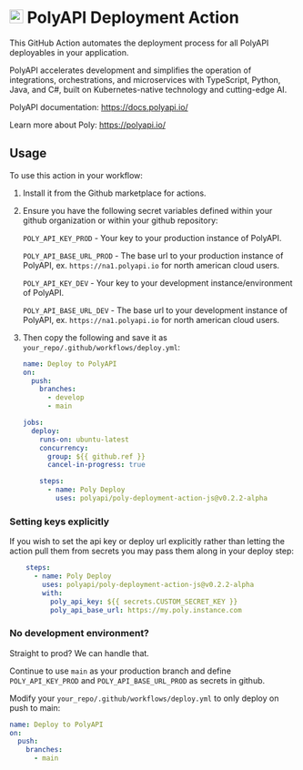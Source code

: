 # <img src="https://polyapi.io/wp-content/uploads/2024/05/poly-block-logo-mark.png" height="24px"/> PolyAPI Deployment Action

This GitHub Action automates the deployment process for all PolyAPI deployables in your application.

PolyAPI accelerates development and simplifies the operation of integrations, orchestrations, and microservices with TypeScript, Python, Java, and C#, built on Kubernetes-native technology and cutting-edge AI.

PolyAPI documentation: https://docs.polyapi.io/

Learn more about Poly: https://polyapi.io/

## Usage

To use this action in your workflow:
1. Install it from the Github marketplace for actions.

2. Ensure you have the following secret variables defined within your github organization or within your github repository:

    `POLY_API_KEY_PROD` - Your key to your production instance of PolyAPI.

    `POLY_API_BASE_URL_PROD` - The base url to your production instance of PolyAPI, ex. `https://na1.polyapi.io` for north american cloud users.

    `POLY_API_KEY_DEV` - Your key to your development instance/environment of PolyAPI.

    `POLY_API_BASE_URL_DEV` - The base url to your development instance of PolyAPI, ex. `https://na1.polyapi.io` for north american cloud users.

3. Then copy the following and save it as `your_repo/.github/workflows/deploy.yml`:

    ```yaml
    name: Deploy to PolyAPI
    on:
      push:
        branches:
          - develop
          - main

    jobs:
      deploy:
        runs-on: ubuntu-latest
        concurrency:
          group: ${{ github.ref }}
          cancel-in-progress: true

        steps:
          - name: Poly Deploy
            uses: polyapi/poly-deployment-action-js@v0.2.2-alpha
    ```

### Setting keys explicitly

If you wish to set the api key or deploy url explicitly rather than letting the action pull them from secrets you may pass them along in your deploy step:

```yaml
    steps:
      - name: Poly Deploy
        uses: polyapi/poly-deployment-action-js@v0.2.2-alpha
        with:
          poly_api_key: ${{ secrets.CUSTOM_SECRET_KEY }}
          poly_api_base_url: https://my.poly.instance.com
```

### No development environment?

Straight to prod? We can handle that.

Continue to use `main` as your production branch and define `POLY_API_KEY_PROD` and `POLY_API_BASE_URL_PROD` as secrets in github.

Modify your `your_repo/.github/workflows/deploy.yml` to only deploy on push to main:
```yaml
name: Deploy to PolyAPI
on:
  push:
    branches:
      - main
```